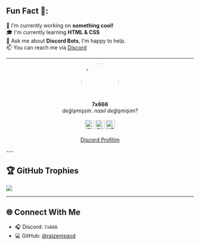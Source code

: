 ## Fun Fact 🎈:

🚀 I'm currently working on **something cool!**  
🎓 I'm currently learning **HTML & CSS**  
🤖 Ask me about **Discord Bots**, I'm happy to help.  
📫 You can reach me via [Discord](https://discord.com/users/355473219450437642)

---

<p align="center">
  <a href="https://discord.com/users/123456789012345678" target="_blank">
    <img src="https://cdn.discordapp.com/avatars/355473219450437642/634ca5f51a9eb95daa9de7b5ef6fa2fd.png?size=256" width="100" style="border-radius:50%">
  </a>
  <br>
  <b>7x666</b>
  <br>
  <i>değişmişsin. nasıl değişmişim?</i>
  <br><br>
  <!-- Rozetler için örnek ikonlar -->
  <img src="https://cdn.jsdelivr.net/gh/edent/SuperTinyIcons/images/svg/discord.svg" width="24" title="Discord">
  <img src="https://cdn.jsdelivr.net/gh/edent/SuperTinyIcons/images/svg/github.svg" width="24" title="GitHub">
  <img src="https://cdn.jsdelivr.net/gh/edent/SuperTinyIcons/images/svg/html5.svg" width="24" title="HTML5">
  <!-- İstediğin kadar rozet ekleyebilirsin -->
  <br><br>
  <a href="https://discord.com/users/355473219450437642" target="_blank">
    Discord Profilim
  </a>
</p>
---

## 🏆 GitHub Trophies

[![](https://github-profile-trophy.vercel.app/?username=bizsizibulurzz&theme=darkhub&no-frame=true&no-bg=true&margin-w=5)](https://github.com/ryo-ma/github-profile-trophy)

---

## 🌐 Connect With Me

- 🎧 Discord: `7x666`
- 💻 GitHub: [@raizenisgod](https://github.com/raizenisgod)
